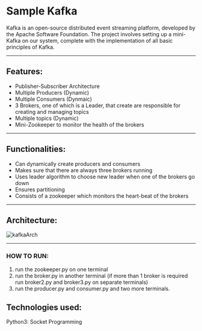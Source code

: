 # Sample Kafka
Kafka is an open-source distributed event streaming platform, developed by the Apache Software Foundation.
The project involves setting up a mini-Kafka on our system, complete with the implementation of all basic principles of Kafka.
***
## Features:
* Publisher-Subscriber Architecture
* Multiple Producers (Dynamic)
* Multiple Consumers (Dynmaic)
* 3 Brokers, one of which is a Leader, that create are responsible for creating and managing topics
* Multiple topics (Dynamic)
* Mini-Zookeeper to monitor the health of the brokers

***
## Functionalities:
* Can dynamically create producers and consumers
* Makes sure that there are always three brokers running 
* Uses leader algorithm to choose new leader when one of the brokers go down 
* Ensures partitioning 
* Consists of a zookeeper which monitors the heart-beat of the brokers 
***
## Architecture:

![kafkaArch](https://user-images.githubusercontent.com/76522728/205455272-f1f8896d-b67f-4893-acf1-5a0498ff96f4.jpg)

***
### HOW TO RUN:
1. run the zookeeper.py on one terminal 
2. run the broker.py in another terminal (if more than 1 broker is required run broker2.py and broker3.py on separate terminals)
3. run the producer.py and consumer.py and two more terminals.

## Technologies used:
Python3: Socket Programming
